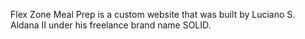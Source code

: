 Flex Zone Meal Prep is a custom website that was built by Luciano S. Aldana II under his freelance brand name SOLID.